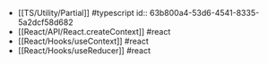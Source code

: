 - [[TS/Utility/Partial]] #typescript
  id:: 63b800a4-53d6-4541-8335-5a2dcf58d682
- [[React/API/React.createContext]] #react
- [[React/Hooks/useContext]] #react
- [[React/Hooks/useReducer]] #react